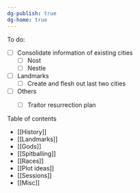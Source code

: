 ```yaml
---
dg-publish: true
dg-home: true
---
```

To do:
- [ ] Consolidate information of existing cities
	- [ ] Nost
	- [ ] Nestle
- [ ] Landmarks
	- [ ] Create and flesh out last two cities
- [ ] Others
	- [ ] Traitor resurrection plan



Table of contents
- [[History]]
- [[Landmarks]]
- [[Gods]]
- [[Spitballing]]
- [[Races]]
- [[Plot ideas]]
- [[Sessions]]
- [[Misc]]

